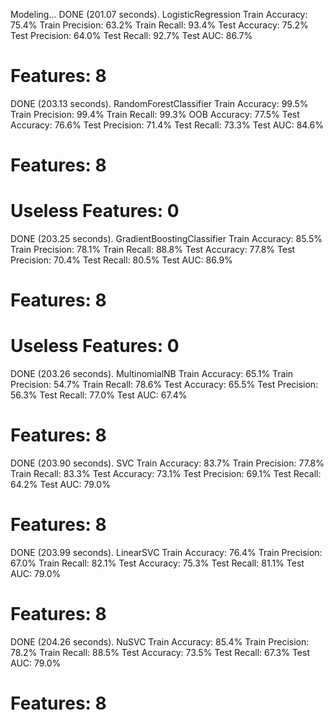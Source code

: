 Modeling...              DONE (201.07 seconds).
LogisticRegression
  Train Accuracy:         75.4%
  Train Precision:        63.2%
  Train Recall:           93.4%
  Test Accuracy:          75.2%
  Test Precision:         64.0%
  Test Recall:            92.7%
  Test AUC:               86.7%
  # Features:             8
DONE (203.13 seconds).
RandomForestClassifier
  Train Accuracy:         99.5%
  Train Precision:        99.4%
  Train Recall:           99.3%
  OOB Accuracy:           77.5%
  Test Accuracy:          76.6%
  Test Precision:         71.4%
  Test Recall:            73.3%
  Test AUC:               84.6%
  # Features:             8
  # Useless Features:     0
DONE (203.25 seconds).
GradientBoostingClassifier
  Train Accuracy:         85.5%
  Train Precision:        78.1%
  Train Recall:           88.8%
  Test Accuracy:          77.8%
  Test Precision:         70.4%
  Test Recall:            80.5%
  Test AUC:               86.9%
  # Features:             8
  # Useless Features:     0
DONE (203.26 seconds).
MultinomialNB
  Train Accuracy:         65.1%
  Train Precision:        54.7%
  Train Recall:           78.6%
  Test Accuracy:          65.5%
  Test Precision:         56.3%
  Test Recall:            77.0%
  Test AUC:               67.4%
  # Features:             8
DONE (203.90 seconds).
SVC
  Train Accuracy:         83.7%
  Train Precision:        77.8%
  Train Recall:           83.3%
  Test Accuracy:          73.1%
  Test Precision:         69.1%
  Test Recall:            64.2%
  Test AUC:               79.0%
  # Features:             8
DONE (203.99 seconds).
LinearSVC
  Train Accuracy:         76.4%
  Train Precision:        67.0%
  Train Recall:           82.1%
  Test Accuracy:          75.3%
  Test Recall:            81.1%
  Test AUC:               79.0%
  # Features:             8
DONE (204.26 seconds).
NuSVC
  Train Accuracy:         85.4%
  Train Precision:        78.2%
  Train Recall:           88.5%
  Test Accuracy:          73.5%
  Test Recall:            67.3%
  Test AUC:               79.0%
  # Features:             8
